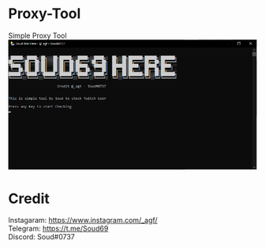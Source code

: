 # Proxy-Tool
Simple Proxy Tool
![alt text](https://github.com/Soud69/Twitch-Checker/blob/main/image.png?raw=true)
# Credit

Instagaram: https://www.instagram.com/_agf/ <br />
Telegram: https://t.me/Soud69 <br />
Discord: Soud#0737

